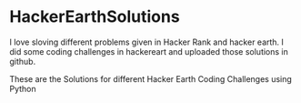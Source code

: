 # HackerEarthSolutions
I love sloving different problems given in Hacker Rank and hacker earth. I did some coding challenges in hackereart and uploaded those solutions in github.

These are the Solutions for different Hacker Earth Coding Challenges using Python
